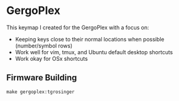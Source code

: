 # GergoPlex

This keymap I created for the GergoPlex with a focus on:

- Keeping keys close to their normal locations when possible (number/symbol rows)
- Work well for vim, tmux, and Ubuntu default desktop shortcuts
- Work okay for OSx shortcuts

## Firmware Building

    make gergoplex:tgrosinger